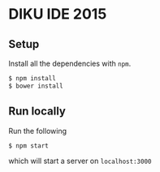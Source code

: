 # DIKU IDE 2015

## Setup

Install all the dependencies with `npm`. 

```bash
$ npm install
$ bower install
```

## Run locally

Run the following

```bash
$ npm start
```
which will start a server on `localhost:3000`


